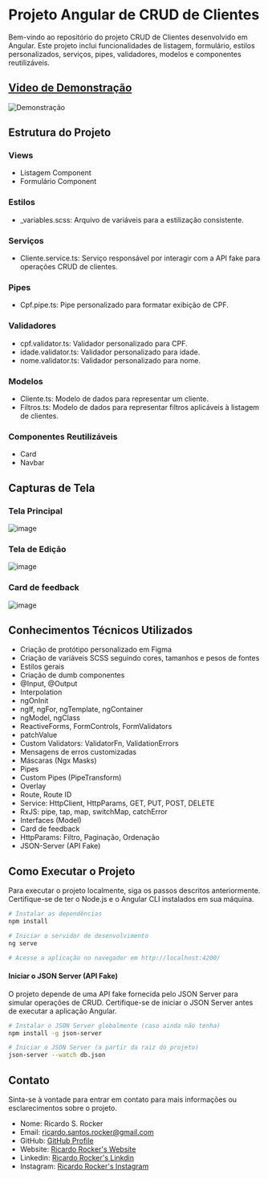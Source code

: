 # Projeto Angular de CRUD de Clientes
Bem-vindo ao repositório do projeto CRUD de Clientes desenvolvido em Angular. Este projeto inclui funcionalidades de listagem, formulário, estilos personalizados, serviços, pipes, validadores, modelos e componentes reutilizáveis.

## [Video de Demonstração](https://youtu.be/5HQ8zZEAdSc "Video de Demonstração")
![Demonstração](https://repository-images.githubusercontent.com/728357052/5c410c7c-cdf6-4354-8546-ed95be0bf3c7)

## Estrutura do Projeto
### Views
- Listagem Component
- Formulário Component

### Estilos
- _variables.scss: Arquivo de variáveis para a estilização consistente.

### Serviços
- Cliente.service.ts: Serviço responsável por interagir com a API fake para operações CRUD de clientes.

### Pipes
- Cpf.pipe.ts: Pipe personalizado para formatar exibição de CPF.

### Validadores
- cpf.validator.ts: Validador personalizado para CPF.
- idade.validator.ts: Validador personalizado para idade.
- nome.validator.ts: Validador personalizado para nome.

### Modelos
- Cliente.ts: Modelo de dados para representar um cliente.
- Filtros.ts: Modelo de dados para representar filtros aplicáveis à listagem de clientes.

### Componentes Reutilizáveis
- Card
- Navbar


## Capturas de Tela

### Tela Principal
![image](https://github.com/ricardorocker/crud-clientes/assets/76121782/c7b0ad1b-884f-4bdb-85ed-691b58d3f487)

### Tela de Edição
![image](https://github.com/ricardorocker/crud-clientes/assets/76121782/a1d90b42-e1f0-401f-99ca-9a3aaa3d67e7)

### Card de feedback
![image](https://github.com/ricardorocker/crud-clientes/assets/76121782/6f987216-73d3-416a-86d3-b6f3f85cdcdc)


## Conhecimentos Técnicos Utilizados
- Criação de protótipo personalizado em Figma
- Criação de variáveis SCSS seguindo cores, tamanhos e pesos de fontes
- Estilos gerais
- Criação de dumb componentes
- @Input, @Output
- Interpolation
- ngOnInit
- ngIf, ngFor, ngTemplate, ngContainer
- ngModel, ngClass
- ReactiveForms, FormControls, FormValidators
- patchValue
- Custom Validators: ValidatorFn, ValidationErrors
- Mensagens de erros customizadas
- Máscaras (Ngx Masks)
- Pipes
- Custom Pipes (PipeTransform)
- Overlay
- Route, Route ID
- Service: HttpClient, HttpParams, GET, PUT, POST, DELETE
- RxJS: pipe, tap, map, switchMap, catchError
- Interfaces (Model)
- Card de feedback
- HttpParams: Filtro, Paginação, Ordenação
- JSON-Server (API Fake)

## Como Executar o Projeto

Para executar o projeto localmente, siga os passos descritos anteriormente. Certifique-se de ter o Node.js e o Angular CLI instalados em sua máquina.

```bash
# Instalar as dependências
npm install

# Iniciar o servidor de desenvolvimento
ng serve

# Acesse a aplicação no navegador em http://localhost:4200/
```

#### Iniciar o JSON Server (API Fake)

O projeto depende de uma API fake fornecida pelo JSON Server para simular operações de CRUD. Certifique-se de iniciar o JSON Server antes de executar a aplicação Angular.

```bash
# Instalar o JSON Server globalmente (caso ainda não tenha)
npm install -g json-server

# Iniciar o JSON Server (a partir da raiz do projeto)
json-server --watch db.json
````

## Contato
Sinta-se à vontade para entrar em contato para mais informações ou esclarecimentos sobre o projeto.

- Nome: Ricardo S. Rocker
- Email: ricardo.santos.rocker@gmail.com
- GitHub: [GitHub Profile](https://github.com/ricardorocker)
- Website: [Ricardo Rocker's Website](https://ricardorocker.com/)
- Linkedin: [Ricardo Rocker's Linkdin](https://www.linkedin.com/in/ricardo-s-rocker/)
- Instagram: [Ricardo Rocker's Instagram](https://www.instagram.com/ricardorocker.developer/)
